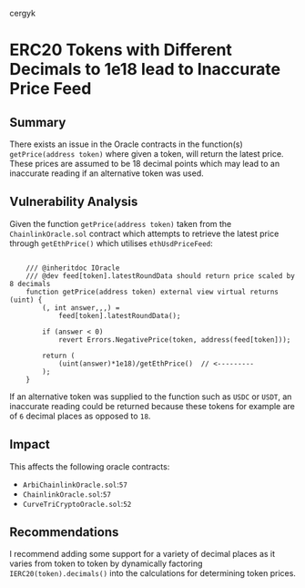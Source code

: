cergyk
# ERC20 Tokens with Different Decimals to 1e18 lead to Inaccurate Price Feed

## Summary
There exists an issue in the Oracle contracts in the function(s) `getPrice(address token)` where given a token, will return the latest price. These prices are assumed to be 18 decimal points which may lead to an inaccurate reading if an alternative token was used.  

## Vulnerability Analysis 
Given the function `getPrice(address token)` taken from the `ChainlinkOracle.sol` contract which attempts to retrieve the latest price through `getEthPrice()` which utilises `ethUsdPriceFeed`:
```solidity

    /// @inheritdoc IOracle
    /// @dev feed[token].latestRoundData should return price scaled by 8 decimals
    function getPrice(address token) external view virtual returns (uint) {
        (, int answer,,,) =
            feed[token].latestRoundData();

        if (answer < 0)
            revert Errors.NegativePrice(token, address(feed[token]));

        return (
            (uint(answer)*1e18)/getEthPrice()  // <---------
        );
    }
```

If an alternative token was supplied to the function such as `USDC` or `USDT`,  an inaccurate reading could be returned because these tokens for example are of `6` decimal places as opposed to `18`. 

## Impact
This affects the following oracle contracts:
- `ArbiChainlinkOracle.sol`:`57`
- `ChainlinkOracle.sol`:`57`
- `CurveTriCryptoOracle.sol`:`52`

## Recommendations
I recommend adding some support for a variety of decimal places as it varies from token to token by dynamically factoring `IERC20(token).decimals()` into the calculations for determining token prices. 
